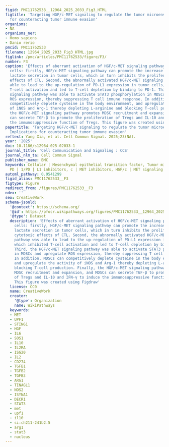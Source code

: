```yaml
---
figid: PMC11762533__12964_2025_2033_Fig3_HTML
figtitle: 'Targeting HGF/c-MET signaling to regulate the tumor microenvironment: Implications
  for counteracting tumor immune evasion'
organisms:
- NA
organisms_ner:
- Homo sapiens
- Danio rerio
pmcid: PMC11762533
filename: 12964_2025_2033_Fig3_HTML.jpg
figlink: /pmc/articles/PMC11762533/figure/F3/
number: F3
caption: 'Effects of aberrant activation of HGF/c-MET signaling pathway on immune
  cells: firstly, HGF/c-MET signaling pathway can promote the increase of glycolysis-mediated
  lactate secretion in tumor cells, which in turn inhibits the proliferation and cytotoxic
  effects of CTL. Second, the abnormally activated HGF/c-MET signaling pathway was
  able to lead to the up-regulation of PD-L1 expression in tumor cells, which inhibited
  T-cell activation and led to T-cell depletion by binding to PD-1. Third, the HGF/c-MET
  signaling pathway was able to activate STAT3 phosphorylation in MDSCs and upregulate
  ROS expression, thereby suppressing T cell immune response. In addition, MDSCs can
  competitively deplete cysteine in the body environment, and upregulate the activity
  of iNOS and Arg-1 thereby depleting L-arginine and blocking T-cell production. Finally,
  the HGF/c-MET signaling pathway promotes MDSC recruitment and expansion, and MDSCs
  can secrete TGF-β to promote the proliferation of Tregs and IL-10 and IFN-γ to induce
  the immunosuppressive function of Tregs. This figure was created using Figdraw'
papertitle: 'Targeting HGF/c-MET signaling to regulate the tumor microenvironment:
  Implications for counteracting tumor immune evasion'
reftext: Yang Xia, et al. Cell Commun Signal. 2025;23(NA).
year: '2025'
doi: 10.1186/s12964-025-02033-1
journal_title: 'Cell Communication and Signaling : CCS'
journal_nlm_ta: Cell Commun Signal
publisher_name: BMC
keywords: Cellular | Mesenchymal epithelial transition factor, Tumor microenvironment,
  PD | 1/PD | L1 inhibitors, c | MET inhibitors, HGF/c | MET signaling pathway
automl_pathway: 0.9541299
figid_alias: PMC11762533__F3
figtype: Figure
redirect_from: /figures/PMC11762533__F3
ndex: ''
seo: CreativeWork
schema-jsonld:
  '@context': https://schema.org/
  '@id': https://pfocr.wikipathways.org/figures/PMC11762533__12964_2025_2033_Fig3_HTML.html
  '@type': Dataset
  description: 'Effects of aberrant activation of HGF/c-MET signaling pathway on immune
    cells: firstly, HGF/c-MET signaling pathway can promote the increase of glycolysis-mediated
    lactate secretion in tumor cells, which in turn inhibits the proliferation and
    cytotoxic effects of CTL. Second, the abnormally activated HGF/c-MET signaling
    pathway was able to lead to the up-regulation of PD-L1 expression in tumor cells,
    which inhibited T-cell activation and led to T-cell depletion by binding to PD-1.
    Third, the HGF/c-MET signaling pathway was able to activate STAT3 phosphorylation
    in MDSCs and upregulate ROS expression, thereby suppressing T cell immune response.
    In addition, MDSCs can competitively deplete cysteine in the body environment,
    and upregulate the activity of iNOS and Arg-1 thereby depleting L-arginine and
    blocking T-cell production. Finally, the HGF/c-MET signaling pathway promotes
    MDSC recruitment and expansion, and MDSCs can secrete TGF-β to promote the proliferation
    of Tregs and IL-10 and IFN-γ to induce the immunosuppressive function of Tregs.
    This figure was created using Figdraw'
  license: CC0
  name: CreativeWork
  creator:
    '@type': Organization
    name: WikiPathways
  keywords:
  - MET
  - UPF1
  - STING1
  - HGF
  - IL6
  - SOS1
  - IL10
  - IL2RA
  - ISG20
  - IL2
  - CD274
  - TGFB1
  - TGFB2
  - TGFB3
  - ARG1
  - TINAGL1
  - NOS2
  - ISYNA1
  - DECR1
  - STAT3
  - met
  - upf1
  - il10
  - si:ch211-241b2.5
  - arg1
  - stat3
  - nucleus
---
```

